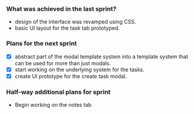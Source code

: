 ### What was achieved in the last sprint?

- design of the interface was revamped using CSS.
- basic UI layout for the task tab prototyped.

### Plans for the next sprint

- [x] abstract part of the modal template system into a template system that can be used for more than just modals.
- [x] start working on the underlying system for the tasks.
- [x]  create UI prototype for the create task modal.

### Half-way additional plans for sprint

- Begin working on the notes tab